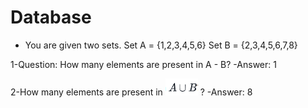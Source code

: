 # Database

* You are given two sets.
Set A = {1,2,3,4,5,6}
Set B = {2,3,4,5,6,7,8}

1-Question: How many elements are present in A - B?
 -Answer: 1

2-How many elements are present in ![alt text](1.PNG "Title") ?
 -Answer: 8

